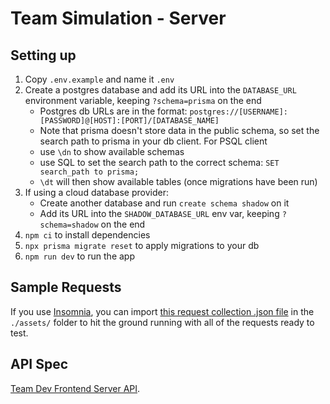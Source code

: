 # Team Simulation - Server

## Setting up

1. Copy `.env.example` and name it `.env`
2. Create a postgres database and add its URL into the `DATABASE_URL` environment variable, keeping `?schema=prisma` on the end
   - Postgres db URLs are in the format: `postgres://[USERNAME]:[PASSWORD]@[HOST]:[PORT]/[DATABASE_NAME]`
   - Note that prisma doesn't store data in the public schema, so set the search path to prisma in your db client. For PSQL client
   - use `\dn` to show available schemas
   - use SQL to set the search path to the correct schema: `SET search_path to prisma;`
   - `\dt` will then show available tables (once migrations have been run)
3. If using a cloud database provider:
   - Create another database and run `create schema shadow` on it
   - Add its URL into the `SHADOW_DATABASE_URL` env var, keeping `?schema=shadow` on the end
4. `npm ci` to install dependencies
5. `npx prisma migrate reset` to apply migrations to your db
6. `npm run dev` to run the app

## Sample Requests

If you use [Insomnia](https://insomnia.rest/), you can import [this request collection .json file](./assets/insomnia_request_collection.json) in the `./assets/` folder to hit the ground running with all of the requests ready to test.

## API Spec

[Team Dev Frontend Server API](https://boolean-uk.github.io/team-dev-frontend-server/).